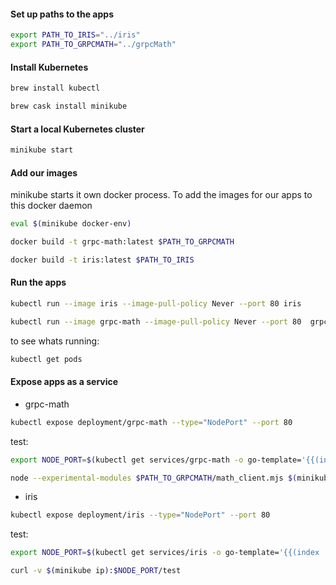 #### Set up paths to the apps

```sh
export PATH_TO_IRIS="../iris"
export PATH_TO_GRPCMATH="../grpcMath"
```

#### Install Kubernetes

```sh
brew install kubectl

brew cask install minikube
```

#### Start a local Kubernetes cluster

```sh
minikube start
```

#### Add our images

minikube starts it own docker process. To add the images for our apps to this docker daemon

```sh
eval $(minikube docker-env)

docker build -t grpc-math:latest $PATH_TO_GRPCMATH

docker build -t iris:latest $PATH_TO_IRIS
```

#### Run the apps

```sh
kubectl run --image iris --image-pull-policy Never --port 80 iris

kubectl run --image grpc-math --image-pull-policy Never --port 80  grpc-math
```

to see whats running:
```sh
kubectl get pods
```

<!-- Test the apps -->
<!-- ___ -->
<!-- in another shell run -->
<!-- ``` -->
<!-- kubectl proxy -->
<!-- ``` -->
<!-- pods run in an isolated, private network, this forwards external requests to our apps. -->

<!-- pull out the names from `kubectl get pods`: -->
<!-- ``` -->
<!-- eval $(kubectl get pods -o go-template --template '{{range $index, $element := .items}}export POD_{{$index}}={{.metadata.name}}{{"\n"}}{{end}}') -->
<!-- echo POD_0: $POD_0 -->
<!-- echo POD_1: $POD_1 -->
<!-- ``` -->

<!-- test IRIS: -->

<!-- ``` -->
<!-- curl http://localhost:8001/api/v1/namespaces/default/pods/$POD_1/proxy/test -->
<!-- ``` -->
<!-- response: -->
<!-- ``` -->
<!-- {"predictions":[1,0,2,1,1,0,1,2,1,1,2,0,0,0,0,2,2,1,1,2,0,2,0,2,2,2,2,2,0,0,0,0,1,0,0,2,1,0,0,0,2,1,1,0,0],"score":0.9777777777777777,"truth":[1,0,2,1,1,0,1,2,1,1,2,0,0,0,0,1,2,1,1,2,0,2,0,2,2,2,2,2,0,0,0,0,1,0,0,2,1,0,0,0,2,1,1,0,0]} -->
<!-- ``` -->

#### Expose apps as a service

- grpc-math

```sh
kubectl expose deployment/grpc-math --type="NodePort" --port 80
```
 test:

```sh
export NODE_PORT=$(kubectl get services/grpc-math -o go-template='{{(index .spec.ports 0).nodePort}}')

node --experimental-modules $PATH_TO_GRPCMATH/math_client.mjs $(minikube ip):$NODE_PORT
```

- iris

 ```sh
kubectl expose deployment/iris --type="NodePort" --port 80
```

 test:

 ```sh
export NODE_PORT=$(kubectl get services/iris -o go-template='{{(index .spec.ports 0).nodePort}}')

curl -v $(minikube ip):$NODE_PORT/test
```

